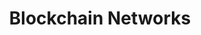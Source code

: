 ---
title: Blockchain Networks
introduction: A complete guide on how blockchain networks are built, how they got there, and where they're going.
---